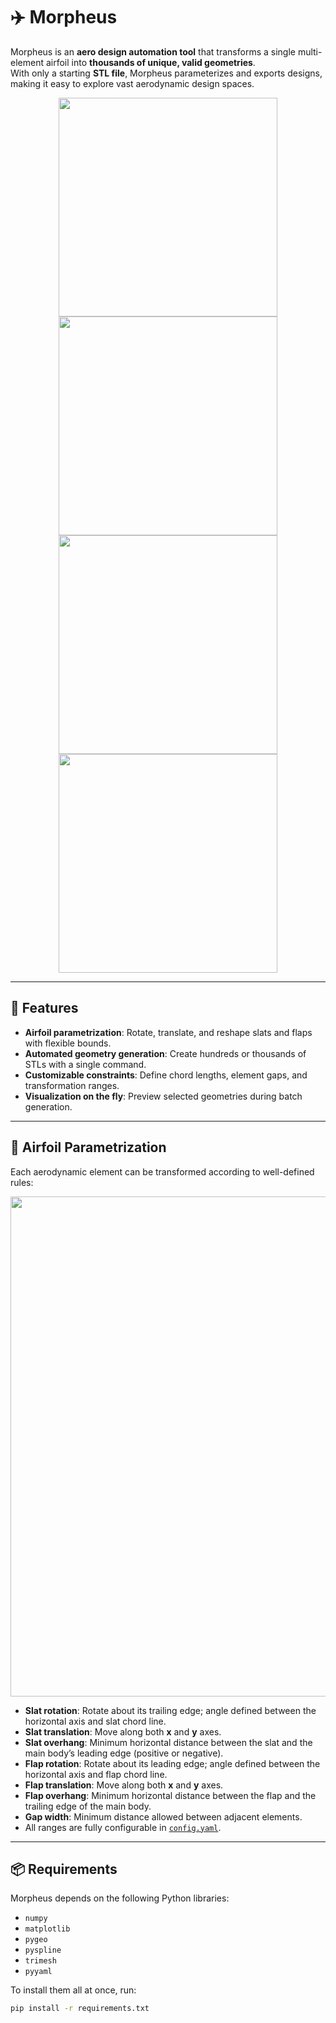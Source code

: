 # ✈️ Morpheus

Morpheus is an **aero design automation tool** that transforms a single multi-element airfoil into **thousands of unique, valid geometries**.  
With only a starting **STL file**, Morpheus parameterizes and exports designs, making it easy to explore vast aerodynamic design spaces.

<p align="center">
  <img src="https://github.com/user-attachments/assets/56f02c4e-f1c2-4c44-bea5-abb7ef59555e" width="350"/>
  <img src="https://github.com/user-attachments/assets/2f66afee-a0da-4ed0-a742-0c54dc2b7581" width="350"/>
  <img src="https://github.com/user-attachments/assets/06a09dda-62ba-41a6-95c2-95e82548eb65" width="350"/>
  <img src="https://github.com/user-attachments/assets/bf342105-dd8a-4c11-b028-af300ce1a35a" width="350"/>
</p>

---

## 🔧 Features
- **Airfoil parametrization**: Rotate, translate, and reshape slats and flaps with flexible bounds.  
- **Automated geometry generation**: Create hundreds or thousands of STLs with a single command.  
- **Customizable constraints**: Define chord lengths, element gaps, and transformation ranges.  
- **Visualization on the fly**: Preview selected geometries during batch generation.  

---

## 📐 Airfoil Parametrization

Each aerodynamic element can be transformed according to well-defined rules:

<p align="center">
  <img src="https://github.com/user-attachments/assets/c8a59cc4-1158-41b3-818c-b087c70549e1" width="800"/>
</p>

- **Slat rotation**: Rotate about its trailing edge; angle defined between the horizontal axis and slat chord line.  
- **Slat translation**: Move along both **x** and **y** axes.  
- **Slat overhang**: Minimum horizontal distance between the slat and the main body’s leading edge (positive or negative).  
- **Flap rotation**: Rotate about its leading edge; angle defined between the horizontal axis and flap chord line.  
- **Flap translation**: Move along both **x** and **y** axes.  
- **Flap overhang**: Minimum horizontal distance between the flap and the trailing edge of the main body.  
- **Gap width**: Minimum distance allowed between adjacent elements.  
- All ranges are fully configurable in [`config.yaml`](./config.yaml).  

---

## 📦 Requirements
Morpheus depends on the following Python libraries:
- `numpy`  
- `matplotlib`  
- `pygeo`  
- `pyspline`  
- `trimesh`  
- `pyyaml`  

To install them all at once, run:
```bash
pip install -r requirements.txt
